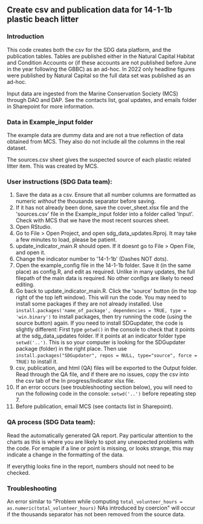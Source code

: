 ## Create csv and publication data for 14-1-1b plastic beach litter
### Introduction
This code creates both the csv for the SDG data platform, and the publication tables. Tables are published either in the Natural Capital Habitat and Condition
Accounts or (if these accounts are not published before June in the year following the GBBC) as an ad-hoc. In 2022 only headline figures were published by Natural Capital so the full data set was published as an ad-hoc.  
  
Input data are ingested from the Marine Conservation Society (MCS) through DAO and DAP. See the contacts list, goal updates, and emails folder in Sharepoint for more information.
  
### Data in Example_input folder
The example data are dummy data and are not a true reflection of data obtained from MCS. 
They also do not include all the columns in the real dataset.  
  
The sources.csv sheet gives the suspected source of each plastic related litter item. This was created by MCS.
  
### User instructions (SDG Data team): 

1) Save the data as a csv. Ensure that all number columns are formatted as numeric *without* the thousands separator before saving.
2) If it has not already been done, save the cover_sheet.xlsx file and the 'sources.csv' file in the Example_input folder into a folder called 'Input'. 
Check with MCS that we have the most recent sources sheet.
3) Open RStudio.
4) Go to File > Open Project, and open sdg_data_updates.Rproj. It may take a few minutes to load, please be patient. 
5) update_indicator_main.R should open. If it doesnt go to File > Open File, and open it.
6) Change the indicator number to '14-1-1b' (Dashes NOT dots).
7) Open the example_config file in the 14-1-1b folder. Save it (in the same place) as config.R, and edit as required. Unlike in many updates, the full filepath of the main data is required. No other configs are likely to need editing.
8) Go back to update_indicator_main.R. Click the 'source' button (in the top right of the top left window). This will run the code. 
You may need to install some packages if they are not already installed. Use `install.packages('name_of_package', dependencies = TRUE, type = 'win.binary')` to install packages, 
then try running the code (using the source button) again. If you need to install SDGupdater, the code is slightly different: 
First type `getwd()` in the console to check that it points at the sdg_data_updates folder. If it points at an indicator folder type `setwd('..')`. This is so your computer
is looking for the SDGupdater package (folder) in the right place. Then use `install.packages("SDGupdater", repos = NULL, type="source", force = TRUE)` to install it.
9) csv, publication, and html (QA) files will be exported to the Output folder. Read through the QA file, and if there are no issues, copy the csv into the csv tab of the In progress/Indicator xlsx file.
10) If an error occurs (see troubleshooting section below), you will need to run the following code in the console: `setwd('..')` before repeating step 7.
11) Before publication, email MCS (see contacts list in Sharepoint).

### QA process (SDG Data team):
Read the automatically generated QA report. Pay particular attention to the charts as this is where you are likely to spot any unexpected problems with the code. For
emaple if a line or point is missing, or looks strange, this may indicate a change in the formatting of the data.

If everythig looks fine in the report, numbers should not need to be checked.

### Troubleshooting
An error similar to "Problem while computing `total_volunteer_hours = as.numeric(total_volunteer_hours)` NAs introduced by coercion" will occur if the thousands separator has
not been removed from the source data.

